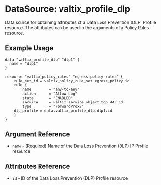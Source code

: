 # DataSource: valtix_profile_dlp
Data source for obtaining attributes of a Data Loss Prevention (DLP) Profile resource.  The attributes can be used in the arguments of a Policy Rules resource.

## Example Usage
```hcl
data "valtix_profile_dlp" "dlp1" {
  name = "dlp1"
}

resource "valtix_policy_rules" "egress-policy-rules" {
	rule_set_id = valtix_policy_rule_set.egress_policy.id
	rule {
		name        = "any-to-any"
		action      = "Allow Log"
		state       = "ENABLED"
		service     = valtix_service_object.tcp_443.id
		type        = "ForwardProxy"
    dlp_profile = data.valtix_profile_dlp.dlp1.id
	}
}
```

## Argument Reference
* `name` - (Required) Name of the Data Loss Prevention (DLP) IP Profile resource

## Attributes Reference
* `id` - ID of the Data Loss Prevention (DLP) Profile resource